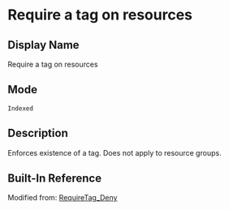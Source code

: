 # Require a tag on resources

## Display Name

Require a tag on resources

## Mode

`Indexed`

## Description

Enforces existence of a tag. Does not apply to resource groups.

## Built-In Reference

Modified from: [RequireTag_Deny](https://github.com/Azure/azure-policy/blob/master/built-in-policies/policyDefinitions/Tags/RequireTag_Deny.json)